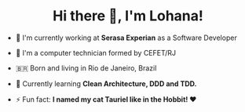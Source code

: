 <h1 align="center">Hi there 👋, I'm Lohana!</h1>
<!-- <h3 align="center">you can call me Loh</h3> -->

- 💼 I'm currently working at **Serasa Experian** as a Software Developer

- 📝 I'm a computer technician formed by CEFET/RJ

- 🇧🇷 Born and living in Rio de Janeiro, Brazil

- 🌱 Currently learning **Clean Architecture, DDD and TDD.**

- ⚡ Fun fact: **I named my cat Tauriel like in the Hobbit! ❤**

<!--

<center>
    <table align="center">
      <tr>
          <td>
              <img width="440px" align="center" src="https://github-readme-stats.vercel.app/api?username=heyloh&count_private=true&hide_border=true&show_icons=true" />
          </td>
      </tr>  
      <tr>
          <td>
              <img width="440px" align="center" src="https://github-readme-stats.vercel.app/api/top-langs/?username=heyloh&layout=compact" />
          </td>
      </tr>
    </table>
</center>


-->

